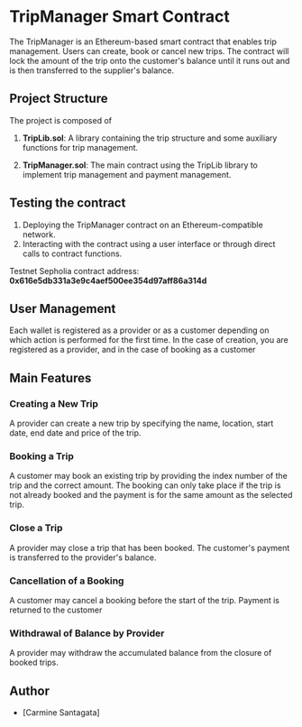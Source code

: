 # TripManager Smart Contract

The TripManager is an Ethereum-based smart contract that enables trip management. Users can create, book or cancel new trips. The contract will lock the amount of the trip onto the customer's balance until it runs out and is then transferred to the supplier's balance.

## Project Structure

The project is composed of

1. **TripLib.sol**: A library containing the trip structure and some auxiliary functions for trip management.

2. **TripManager.sol**: The main contract using the TripLib library to implement trip management and payment management.

## Testing the contract

1. Deploying the TripManager contract on an Ethereum-compatible network.
2. Interacting with the contract using a user interface or through direct calls to contract functions.

Testnet Sepholia contract address: **0x616e5db331a3e9c4aef500ee354d97aff86a314d**

## User Management
Each wallet is registered as a provider or as a customer depending on which action is performed for the first time. In the case of creation, you are registered as a provider, and in the case of booking as a customer

## Main Features

### Creating a New Trip

A provider can create a new trip by specifying the name, location, start date, end date and price of the trip.

### Booking a Trip

A customer may book an existing trip by providing the index number of the trip and the correct amount. The booking can only take place if the trip is not already booked and the payment is for the same amount as the selected trip.

### Close a Trip

A provider may close a trip that has been booked. The customer's payment is transferred to the provider's balance.

### Cancellation of a Booking

A customer may cancel a booking before the start of the trip. Payment is returned to the customer

### Withdrawal of Balance by Provider

A provider may withdraw the accumulated balance from the closure of booked trips.

## Author

- [Carmine Santagata]
